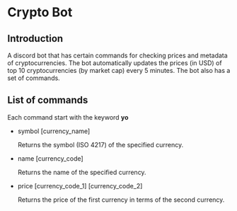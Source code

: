 # Crypto Bot

## Introduction

A discord bot that has certain commands for checking prices and metadata of cryptocurrencies. The bot automatically updates the prices (in USD) of top 10 cryptocurrencies (by market cap) every 5 minutes. The bot also has a set of commands.

## List of commands

Each command start with the keyword __yo__

* symbol [currency_name]

   Returns the symbol (ISO 4217) of the specified currency.

* name [currency_code]

   Returns the name of the specified currency.

* price [currency_code_1] [currency_code_2]

   Returns the price of the first currency in terms of the second currency.
